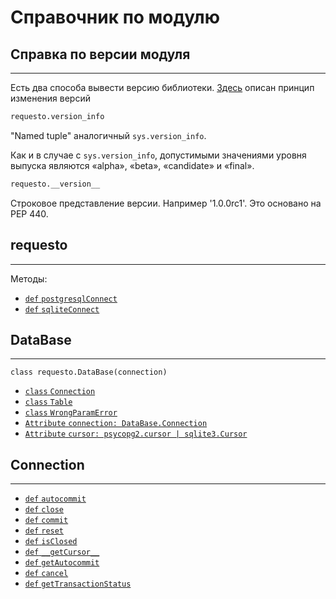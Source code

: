# Справочник по модулю

## Справка по версии модуля

---

Есть два способа вывести версию библиотеки. [Здесь](./versions) описан принцип изменения версий

```python
requesto.version_info
```
"Named tuple" аналогичный `sys.version_info`.

Как и в случае с `sys.version_info`, допустимыми значениями уровня выпуска являются «alpha», «beta», 
«candidate» и «final».

```python
requesto.__version__
```

Строковое представление версии. Например '1.0.0rc1'. Это основано на PEP 440.

## requesto

---

Методы:

- [`def` `postgresqlConnect`](#postgresqlConnect)
- [`def` `sqliteConnect`](#sqliteConnect)


## DataBase

---

`class requesto.DataBase(connection)`

- [`class` `Connection`](#Connection)
- [`class` `Table`](#Table)
- [`class` `WrongParamError`](#WrongParamError)
- [`Attribute` `connection: DataBase.Connection`](#connection)
- [`Attribute` `cursor: psycopg2.cursor | sqlite3.Cursor`](#cursor)


## Connection

---

- [`def` `autocommit`](#autocommit)
- [`def` `close`](#close)
- [`def` `commit`](#commit)
- [`def` `reset`](#reset)
- [`def` `isClosed`](#isClosed)
- [`def` `__getCursor__`](#__getCursor__)
- [`def` `getAutocommit`](#getAutocommit)
- [`def` `cancel`](#cancel)
- [`def` `getTransactionStatus`](#getTransactionStatus)








